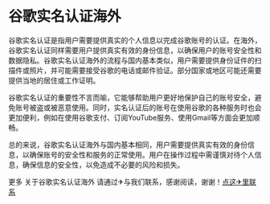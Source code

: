 # 谷歌实名认证海外

谷歌实名认证是指用户需要提供真实的个人信息以完成谷歌账号的认证。在海外，谷歌实名认证同样需要用户提供真实有效的身份信息，以确保用户的账号安全性和数据隐私。谷歌实名认证海外的流程与国内基本类似，用户需要提供身份证件的扫描件或照片，并可能需要接受谷歌的电话或邮件验证。部分国家或地区可能还需要提供当地的居住或工作证明。

谷歌实名认证的重要性不言而喻，它能够帮助用户更好地保护自己的账号安全，避免账号被盗或被恶意使用。同时，实名认证后的账号在使用谷歌的各种服务时也会更加便利，例如在使用谷歌支付、订阅YouTube服务、使用Gmail等方面会更加顺畅。

总的来说，谷歌实名认证海外与国内基本相同，用户需要提供真实有效的身份信息，以确保账号的安全性和服务的正常使用。用户在操作过程中需谨慎对待个人信息，确保信息的安全性，以免造成不必要的风险和损失。

更多 关于谷歌实名认证海外 请通过✈与我们联系，感谢阅读，谢谢！[点这✈里联系](https://1.k02.cc)